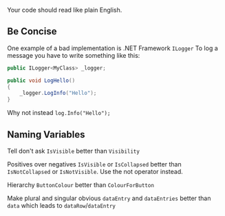 Your code should read like plain English. 

## Be Concise
One example of a bad implementation is .NET Framework `ILogger`
To log a message you have to write something like this:
```csharp
public ILogger<MyClass> _logger;

public void LogHello()
{
	_logger.LogInfo("Hello");
}
```

Why not instead `log.Info("Hello");`

## Naming Variables
Tell don't ask
`IsVisible` better than `Visibility`

Positives over negatives
`IsVisible` or `IsCollapsed` better than `IsNotCollapsed` or `IsNotVisible`. Use the not operator instead.

Hierarchy
`ButtonColour` better than `ColourForButton`

Make plural and singular obvious
`dataEntry` and `dataEntries` better than `data` which leads to `dataRow`/`dataEntry`